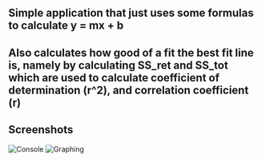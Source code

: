 
## Simple application that just uses some formulas to calculate y = mx + b
## Also calculates how good of a fit the best fit line is, namely by calculating SS_ret and SS_tot which are used to calculate coefficient of determination (r^2), and correlation coefficient (r)

## Screenshots
![Console](https://i.imgur.com/Y3fEIWY.png)
![Graphing](https://i.imgur.com/FKIqpjH.png)
